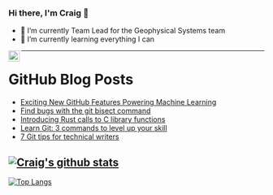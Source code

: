 ### Hi there, I'm Craig 👋

<!--
**CraigTeelFugro/CraigTeelFugro** is a ✨ _special_ ✨ repository because its `README.md` (this file) appears on your GitHub profile.

Here are some ideas to get you started:
-->

- 🔭 I’m currently Team Lead for the Geophysical Systems team
- 🌱 I’m currently learning everything I can

[<img align="left" alt="Craig Teel | LinkedIn" width="22px" src="https://cdn.jsdelivr.net/npm/simple-icons@v3/icons/linkedin.svg" />][linkedin]

---

# GitHub Blog Posts

<!-- BLOG-POST-LIST:START -->
- [Exciting New GitHub Features Powering Machine Learning](https://github.blog/2022-11-22-exciting-new-github-features-powering-machine-learning/)
- [Find bugs with the git bisect command](https://opensource.com/article/22/11/git-bisect)
- [Introducing Rust calls to C library functions](https://opensource.com/article/22/11/rust-calls-c-library-functions)
- [Learn Git: 3 commands to level up your skill](https://opensource.com/article/22/11/advanced-git-commands)
- [7 Git tips for technical writers](https://opensource.com/article/22/11/git-tips-technical-writers)
<!-- BLOG-POST-LIST:END -->

## [![Craig's github stats](https://github-readme-stats.vercel.app/api?username=craigteelfugro&show_icons=true&theme=radical)](https://github.com/anuraghazra/github-readme-stats)


[linkedin]: https://linkedin.com/in/craig-teel-b8786771
[![Top Langs](https://github-readme-stats.vercel.app/api/top-langs/?username=craigteelfugro&layout=compact)](https://github.com/anuraghazra/github-readme-stats)
